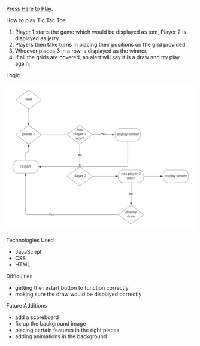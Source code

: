 
[Press Here to Play](https://bilalf1.github.io/Project-1).

How to play Tic Tac Toe

1. Player 1 starts the game which would be displayed as tom, Player 2 is displayed as jerry.
1. Players then take turns in placing their positions on the grid provided.
1. Whoever places 3 in a row is displayed as the winner.
1. if all the grids are covered, an alert will say it is a draw and try play again.

Logic


![image](./img/Blank%20diagram.png)

Technologies Used
* JavaScript
* CSS
* HTML


Difficulties
* getting the restart button to function correctly 
* making sure the draw would be displayed correctly


Future Additions
* add a scoreboard
* fix up the background image
* placing certain features in the right places
* adding animations in the background
